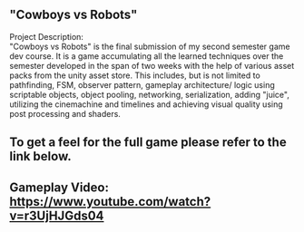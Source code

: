 "Cowboys vs Robots"
----------
Project Description:  
"Cowboys vs Robots" is the final submission of my second semester game dev course. It is a game accumulating all the learned techniques over the semester developed in the span of two weeks with the help of various asset packs from the unity asset store. 
This includes, but is not limited to pathfinding, FSM, observer pattern, gameplay architecture/ logic using scriptable objects, object pooling, networking, serialization, adding "juice", utilizing the cinemachine and timelines and achieving visual quality using post processing and shaders.

To get a feel for the full game please refer to the link below.
----------
Gameplay Video:  
https://www.youtube.com/watch?v=r3UjHJGds04
----------
